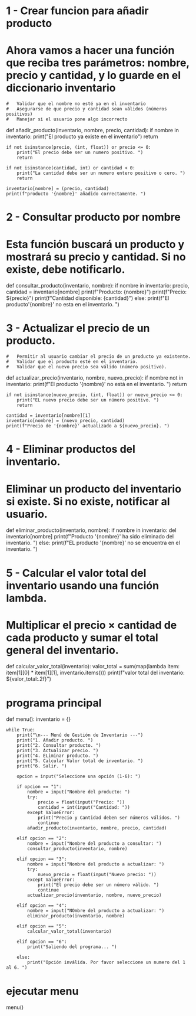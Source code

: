 


# 1 - Crear funcion para añadir producto
# Ahora vamos a hacer una función que reciba tres parámetros: nombre, precio y cantidad, y lo guarde en el diccionario inventario

    #   Validar que el nombre no esté ya en el inventario
    #   Asegurarse de que precio y cantidad sean válidos (números positivos)
    #   Manejar si el usuario pone algo incorrecto

def añadir_producto(inventario, nombre, precio, cantidad):
    if nombre in inventario:
        print("El producto ya existe en el inventario")
        return
    
    if not isinstance(precio, (int, float)) or precio <= 0:
        print("El precio debe ser un numero positivo. ")
        return 
    
    if not isinstance(cantidad, int) or cantidad < 0: 
        print("La cantidad debe ser un numero entero positivo o cero. ")
        return
    
    inventario[nombre] = (precio, cantidad)
    print(f"producto '{nombre}' añadido correctamente. ")



# 2 - Consultar producto por nombre 
# Esta función buscará un producto y mostrará su precio y cantidad. Si no existe, debe notificarlo.

def consultar_producto(inventario, nombre):
    if nombre in inventario:
        precio, cantidad = inventario[nombre]
        print(f"Producto: {nombre}")
        print(f"Precio: ${precio}")
        print(f"Cantidad disponible: {cantidad}")
    else: 
        print(f"El producto'{nombre}' no esta en el inventario. ")



# 3 - Actualizar el precio de un producto.

    #   Permitir al usuario cambiar el precio de un producto ya existente.
    #   Validar que el producto esté en el inventario.
    #   Validar que el nuevo precio sea válido (número positivo).

def actualizar_precio(inventario, nombre, nuevo_precio):
    if nombre not in inventario:
        print(f"El producto '{nombre}' no está en el inventario. ")
        return
    
    if not isinstance(nuevo_precio, (int, float)) or nuevo_precio <= 0: 
        print("EL nuevo precio debe ser un número positivo. ")
        return 
    
    cantidad = inventario[nombre][1]
    inventario[nombre] = (nuevo_precio, cantidad)
    print(f"Precio de '{nombre}' actualizado a ${nuevo_precio}. ")


# 4 - Eliminar productos del inventario.
# Eliminar un producto del inventario si existe. Si no existe, notificar al usuario.

def eliminar_producto(inventario, nombre):
    if nombre in inventario: 
        del inventario[nombre]
        print(f"Producto '{nombre}' ha sido eliminado del inventario. ")
    else:
        print(f"EL producto '{nombre}' no se encuentra en el inventario. ")


# 5 - Calcular el valor total del inventario usando una función lambda.
# Multiplicar el precio × cantidad de cada producto y sumar el total general del inventario.

def calcular_valor_total(inventario):
    valor_total = sum(map(lambda item: item[1][0] * item[1][1], inventario.items()))
    print(f"valor total del inventario: ${valor_total:.2f}")

# programa principal 

def menu():
    inventario = {}

    while True:
        print("\n--- Menú de Gestión de Inventario ---")
        print("1. Añadir producto. ")
        print("2. Consultar producto. ")
        print("3. Actualizar precio. ")
        print("4. ELiminar producto. ")
        print("5. Calcular Valor total de inventario. ")
        print("6. Salir. ")

        opcion = input("Seleccione una opción (1-6): ")

        if opcion == "1":
            nombre = input("Nombre del producto: ")
            try:
                precio = float(input("Precio: "))
                cantidad = int(input("Cantidad: "))
            except ValueError:
                print("Precio y Cantidad deben ser números válidos. ")
                continue
            añadir_producto(inventario, nombre, precio, cantidad)

        elif opcion == "2":
            nombre = input("Nombre del producto a consultar: ")
            consultar_producto(inventario, nombre)

        elif opcion == "3": 
            nombre = input("Nombre del producto a actualizar: ")
            try:
                nuevo_precio = float(input("Nuevo precio: "))
            except ValueError:
                print("El precio debe ser un número válido. ")
                continue
            actualizar_precio(inventario, nombre, nuevo_precio)

        elif opcion == "4":
            nombre = input("NOmbre del producto a actualizar: ")
            eliminar_producto(inventario, nombre)

        elif opcion == "5":
            calcular_valor_total(inventario)

        elif opcion == "6": 
            print("Saliendo del programa... ")

        else: 
            print("Opción inválida. Por favor seleccione un numero del 1 al 6. ")

# ejecutar menu
menu()
